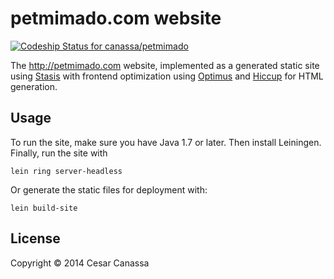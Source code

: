 # petmimado.com website

[ ![Codeship Status for canassa/petmimado](https://codeship.io/projects/73ffde10-1c24-0132-1b46-26aa888cf13f/status)](https://codeship.io/projects/35128)

The http://petmimado.com website, implemented as a generated static site using
[Stasis](https://github.com/magnars/stasis/) with frontend optimization using
[Optimus](https://github.com/magnars/optimus) and [Hiccup](https://github.com/weavejester/hiccup)
for HTML generation.


## Usage

To run the site, make sure you have Java 1.7 or later. Then install Leiningen. Finally, run the site with


```
lein ring server-headless
```

Or generate the static files for deployment with:


```
lein build-site
```


## License

Copyright © 2014 Cesar Canassa
